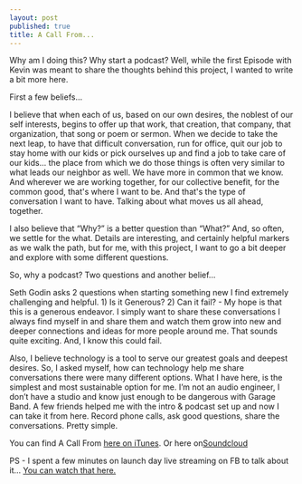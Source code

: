 ```yaml
---
layout: post
published: true
title: A Call From...
---
```


Why am I doing this? Why start a podcast? Well, while the first Episode with Kevin was meant to share the thoughts behind this project, I wanted to write a bit more here.

First a few beliefs…

I believe that when each of us, based on our own desires, the noblest of our self interests, begins to offer up that work, that creation, that company, that organization, that song or poem or sermon. When we decide to take the next leap, to have that difficult conversation, run for office, quit our job to stay home with our kids or pick ourselves up and find a job to take care of our kids... the place from which we do those things is often very similar to what leads our neighbor as well. We have more in common that we know. And wherever we are working together, for our collective benefit, for the common good, that's where I want to be. And that's the type of conversation I want to have. Talking about what moves us all ahead, together. 

I also believe that “Why?” is a better question than “What?” And, so often, we settle for the what. Details are interesting, and certainly helpful markers as we walk the path, but for me, with this project, I want to go a bit deeper and explore with some different questions. 

So, why a podcast? Two questions and another belief…

Seth Godin asks 2 questions when starting something new I find extremely challenging and helpful. 1) Is it Generous? 2) Can it fail?  - My hope is that this is a generous endeavor. I simply want to share these conversations I always find myself in and share them and watch them grow into new and deeper connections and ideas for more people around me. That sounds quite exciting. And, I know this could fail. 

Also, I believe technology is a tool to serve our greatest goals and deepest desires. So, I asked myself, how can technology help me share conversations there were many different options. What I have here, is the simplest and most sustainable option for me. I’m not an audio engineer, I don’t have a studio and know just enough to be dangerous with Garage Band. A few friends helped me with the intro & podcast set up and now I can take it from here. Record phone calls, ask good questions, share the conversations. Pretty simple. 

You can find A Call From [here on iTunes](https://itunes.apple.com/us/podcast/a-call-from.../id1118721503?mt=2# ). Or here on[Soundcloud](https://soundcloud.com/acallfrom) 

PS -  I spent a few minutes on launch day live streaming on FB to talk about it… [You can watch that here.](https://www.facebook.com/1295922995/videos/10208961503296905/?pnref=story)